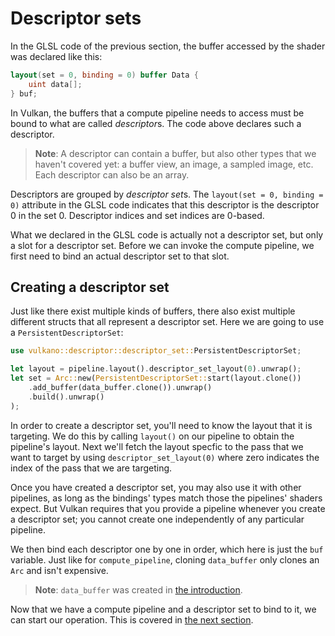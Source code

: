 # Descriptor sets

In the GLSL code of the previous section, the buffer accessed by the shader was declared like
this:

```glsl
layout(set = 0, binding = 0) buffer Data {
    uint data[];
} buf;
```

In Vulkan, the buffers that a compute pipeline needs to access must be bound to what are called
*descriptor*s. The code above declares such a descriptor.

> **Note**: A descriptor can contain a buffer, but also other types that we haven't covered yet:
> a buffer view, an image, a sampled image, etc. Each descriptor can also be an array.

Descriptors are grouped by *descriptor set*s. The `layout(set = 0, binding = 0)` attribute in the
GLSL code indicates that this descriptor is the descriptor 0 in the set 0. Descriptor indices and
set indices are 0-based.

What we declared in the GLSL code is actually not a descriptor set, but only a slot for a
descriptor set. Before we can invoke the compute pipeline, we first need to bind an actual
descriptor set to that slot.

<center><object data="/guide-descriptor-sets-1.svg"></object></center>

## Creating a descriptor set

Just like there exist multiple kinds of buffers, there also exist multiple different structs that
all represent a descriptor set. Here we are going to use a `PersistentDescriptorSet`:

```rust
use vulkano::descriptor::descriptor_set::PersistentDescriptorSet;

let layout = pipeline.layout().descriptor_set_layout(0).unwrap();
let set = Arc::new(PersistentDescriptorSet::start(layout.clone())
    .add_buffer(data_buffer.clone()).unwrap()
    .build().unwrap()
);
```

In order to create a descriptor set, you'll need to know the layout that it is targeting. We do this by
calling `layout()` on our pipeline to obtain the pipeline's layout. Next we'll fetch the layout
specfic to the pass that we want to target by using `descriptor_set_layout(0)` where zero indicates the
index of the pass that we are targeting.

Once you have created a descriptor set, you may also use it with other pipelines, as long as the
bindings' types match those the pipelines' shaders expect. But Vulkan requires that you provide a
pipeline whenever you create a descriptor set; you cannot create one independently of any
particular pipeline.

We then bind each descriptor one by one in order, which here is just the `buf` variable. Just like
for `compute_pipeline`, cloning `data_buffer` only clones an `Arc` and isn't expensive.

> **Note**: `data_buffer` was created in [the introduction](/guide/compute-intro).

Now that we have a compute pipeline and a descriptor set to bind to it, we can start our operation.
This is covered in [the next section](/guide/dispatch).
